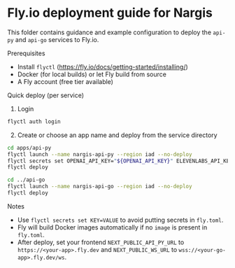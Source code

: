# Fly.io deployment guide for Nargis

This folder contains guidance and example configuration to deploy the `api-py` and `api-go` services to Fly.io.

Prerequisites
- Install `flyctl` (https://fly.io/docs/getting-started/installing/)
- Docker (for local builds) or let Fly build from source
- A Fly account (free tier available)

Quick deploy (per service)

1. Login

```bash
flyctl auth login
```

2. Create or choose an app name and deploy from the service directory

```bash
cd apps/api-py
flyctl launch --name nargis-api-py --region iad --no-deploy
flyctl secrets set OPENAI_API_KEY="${OPENAI_API_KEY}" ELEVENLABS_API_KEY="${ELEVENLABS_API_KEY}"
flyctl deploy

cd ../api-go
flyctl launch --name nargis-api-go --region iad --no-deploy
flyctl deploy
```

Notes
- Use `flyctl secrets set KEY=VALUE` to avoid putting secrets in `fly.toml`.
- Fly will build Docker images automatically if no `image` is present in `fly.toml`.
- After deploy, set your frontend `NEXT_PUBLIC_API_PY_URL` to `https://<your-app>.fly.dev` and `NEXT_PUBLIC_WS_URL` to `wss://<your-go-app>.fly.dev/ws`.
